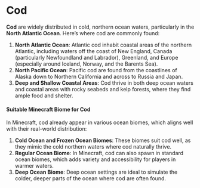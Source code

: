 # Cod

**Cod** are widely distributed in cold, northern ocean waters, particularly in the **North Atlantic Ocean**. Here’s where cod are commonly found:

1. **North Atlantic Ocean**: Atlantic cod inhabit coastal areas of the northern Atlantic, including waters off the coast of New England, Canada (particularly Newfoundland and Labrador), Greenland, and Europe (especially around Iceland, Norway, and the Barents Sea).
2. **North Pacific Ocean**: Pacific cod are found from the coastlines of Alaska down to Northern California and across to Russia and Japan.
3. **Deep and Shallow Coastal Areas**: Cod thrive in both deep ocean waters and coastal areas with rocky seabeds and kelp forests, where they find ample food and shelter.

#### Suitable Minecraft Biome for Cod

In Minecraft, cod already appear in various ocean biomes, which aligns well with their real-world distribution:

1. **Cold Ocean and Frozen Ocean Biomes**: These biomes suit cod well, as they mimic the cold northern waters where cod naturally thrive.
2. **Regular Ocean Biome**: In Minecraft, cod can also spawn in standard ocean biomes, which adds variety and accessibility for players in warmer waters.
3. **Deep Ocean Biome**: Deep ocean settings are ideal to simulate the colder, deeper parts of the ocean where cod are often found.
